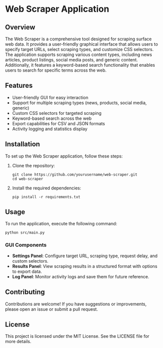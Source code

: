 # Web Scraper Application

## Overview
The Web Scraper is a comprehensive tool designed for scraping surface web data. It provides a user-friendly graphical interface that allows users to specify target URLs, select scraping types, and customize CSS selectors. The application supports scraping various content types, including news articles, product listings, social media posts, and generic content. Additionally, it features a keyword-based search functionality that enables users to search for specific terms across the web.

## Features
- User-friendly GUI for easy interaction
- Support for multiple scraping types (news, products, social media, generic)
- Custom CSS selectors for targeted scraping
- Keyword-based search across the web
- Export capabilities for CSV and JSON formats
- Activity logging and statistics display

## Installation
To set up the Web Scraper application, follow these steps:

1. Clone the repository:
   ```
   git clone https://github.com/yourusername/web-scraper.git
   cd web-scraper
   ```

2. Install the required dependencies:
   ```
   pip install -r requirements.txt
   ```

## Usage
To run the application, execute the following command:
```
python src/main.py
```

### GUI Components
- **Settings Panel**: Configure target URL, scraping type, request delay, and custom selectors.
- **Results Panel**: View scraping results in a structured format with options to export data.
- **Log Panel**: Monitor activity logs and save them for future reference.

## Contributing
Contributions are welcome! If you have suggestions or improvements, please open an issue or submit a pull request.

## License
This project is licensed under the MIT License. See the LICENSE file for more details.